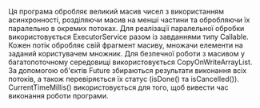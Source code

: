 Ця програма обробляє великий масив чисел з використанням асинхронності, розділяючи масив на менші частини та обробляючи їх паралельно в окремих потоках. Для реалізації паралельної обробки використовується ExecutorService разом із завданнями типу Callable. Кожен потік обробляє свій фрагмент масиву, множачи елементи на заданий користувачем множник. Для безпечної роботи з масивом у багатопоточному середовищі використовується CopyOnWriteArrayList. За допомогою об'єктів Future збираються результати виконання всіх потоків, а також перевіряється їх статус (isDone() та isCancelled()). СurrentTimeMillis() використовується для того, щоб вивести час виконання роботи програми. 

